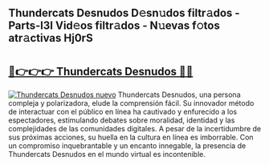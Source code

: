 ## Thundercats Desnudos D𝚎sn𝚞dos filtr𝚊dos - Parts-l3I Vid𝚎os filtr𝚊dos - N𝚞evas f𝚘tos atr𝚊ctivas Hj0rS

# <h2><a href="http://mb0ue4.tromn.icu/?c=Thundercats+Desnudos">🔗👉👉👉 Thundercats Desnudos 🔗🔗</a></h2>

[![Thundercats Desnudos nuevo](https://i.imgur.com/pEAQMta.gif)](http://mb0ue4.tromn.icu/?c=Thundercats+Desnudos)
Thundercats Desnudos, una persona compleja y polarizadora, elude la comprensión fácil. Su innovador método de interactuar con el público en línea ha cautivado y enfurecido a los espectadores, estimulando debates sobre moralidad, identidad y las complejidades de las comunidades digitales. A pesar de la incertidumbre de sus próximas acciones, su huella en la cultura en línea es imborrable. Con un compromiso inquebrantable y un encanto innegable, la presencia de Thundercats Desnudos en el mundo virtual es incontenible.
